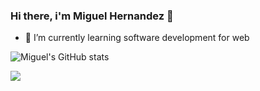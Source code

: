 ### Hi there, i'm Miguel Hernandez 👋

- 🌱 I’m currently learning software development for web

![Miguel's GitHub stats](https://github-readme-stats.vercel.app/api?username=MiguelAdrianHV&show_icons=true&theme=tokyonight)
<div></div>
<img src="https://github-readme-stats.vercel.app/api/top-langs/?username=MiguelAdrianHV&theme=tokyonight&layout=compact"></img>
<!--
**MiguelAdrianHV/MiguelAdrianHV** is a ✨ _special_ ✨ repository because its `README.md` (this file) appears on your GitHub profile.

Here are some ideas to get you started:

- 🔭 I’m currently working on ...
- 🌱 I’m currently learning ...
- 👯 I’m looking to collaborate on ...
- 🤔 I’m looking for help with ...
- 💬 Ask me about ...
- 📫 How to reach me: ...
- 😄 Pronouns: ...
- ⚡ Fun fact: ...
-->
